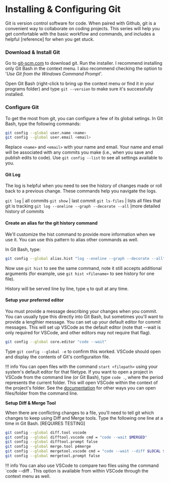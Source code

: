 # Installing & Configuring Git

Git is version control software for code. When paired with Github, git is a convenient way to collaborate on coding projects. This series will help you get comfortable with the basic workflow and commands, and includes a helpful [reference] for when you get stuck.

### Download & Install Git

Go to [git-scm.com](git-scm.com) to download git. Run the installer. I recommend installing only Git Bash in the context menu. I also recommend checking the option to '*Use Git from the Windows Command Prompt*'. 

Open Git Bash (right-click to bring up the context menu or find it in your programs folder) and type  `git --version` to make sure it's successfully installed.

### Configure Git

To get the most from git, you can configure a few of its global setings. In Git Bash, type the following commands:

```bash
git config --global user.name <name> 
git config --global user.email <email>
```


Replace `<name>` and `<email>` with your name and email. Your name and email will be associated with any commits you make (i.e., when you save and publish edits to code). Use `git config --list` to see all settings available to you.

#### Git Log

The log is helpful when you need to see the history of changes made or roll back to a previous change. These commands help you navigate the logs. 

`git log` | all commits
`git show` | last commit 
`git ls-files` | lists all files that git is tracking
`git log --oneline --graph --decorate --all` |more detailed history of commits

#### Create an alias for the git history command

We'll customize the hist command to provide more information when we use it. You can use this pattern to alias other commands as well. 

In Git Bash, type:

```bash
git config --global alias.hist "log --oneline --graph --decorate --all"
```

Now use `git hist` to see the same command, note it still accepts additional arguments (for example, use `git hist <filename>` to see history for one file).

History will be served line by line, type `q` to quit at any time. 

#### Setup your preferred editor 

You must provide a message describing your changes when you commit. You can usually type this directly into Git Bash, but sometimes you'll want to provide a lengthier message. You can set up your default editor for commit messages. This will set up VSCode as the default editor (note that --wait is only required for VSCode, and other editors may not require that flag).

```bash
git config --global core.editor "code --wait"
```

Type `git config --global -e` to confirm this worked. VSCode should open and display the contents of Git's configuraiton file.

!!! info
    You can open files with the command `start <filepath>` using your system's default editor for that filetype. If you want to open a project in VSCode from the command line (or Git Bash), type `code .`, where the period represents the current folder. This will open VSCode within the context of the project's folder. See the [documentation](https://code.visualstudio.com/docs/editor/command-line) for other ways you can open files/folder from the command line.

**Setup Diff & Merge Tool**

When there are conflicting changes to a file, you'll need to tell git which changes to keep using Diff and Merge tools. Type the following one line at a time in Git Bash. [REQUIRES TESTING]


```bash
git config --global diff.tool vscode
git config --global difftool.vscode cmd = "code --wait $MERGED"
git config --global difftool.prompt false
git config --global merge.tool p4merge
git config --global mergetool.vscode cmd = "code --wait --diff $LOCAL $REMOTE"
git config --global mergetool.prompt false
```

!!! info
    You can also use VSCode to compare two files using the command `code --diff <filepath1> <filepath2>. This option is available from within VSCode through the context menu as well.